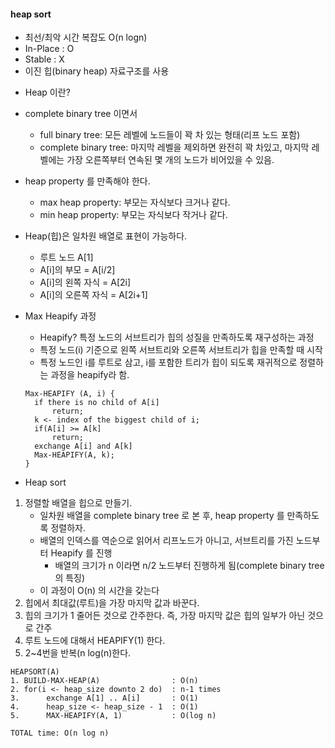 #### heap sort 
- 최선/최악 시간 복잡도 O(n logn)
- In-Place : O
- Stable : X
- 이진 힙(binary heap) 자료구조를 사용

* Heap 이란?
- complete binary tree 이면서
  - full binary tree: 모든 레벨에 노드들이 꽉 차 있는 형태(리프 노드 포함)
  - complete binary tree: 마지막 레벨을 제외하면 완전히 꽉 차있고, 마지막 레벨에는 가장 오른쪽부터 연속된 몇 개의 노드가 비어있을 수 있음.
- heap property 를 만족해야 한다.
  - max heap property: 부모는 자식보다 크거나 같다.
  - min heap property: 부모는 자식보다 작거나 같다.

- Heap(힙)은 일차원 배열로 표현이 가능하다.
  - 루트 노드 A[1]
  - A[i]의 부모 = A[i/2]
  - A[i]의 왼쪽 자식 = A[2i]
  - A[i]의 오른쪽 자식 = A[2i+1]

- Max Heapify 과정
  - Heapify? 특정 노드의 서브트리가 힙의 성질을 만족하도록 재구성하는 과정 
  - 특정 노드(i) 기준으로 왼쪽 서브트리와 오른쪽 서브트리가 힙을 만족할 때 시작
  - 특정 노드인 i를 루트로 삼고, i를 포함한 트리가 힙이 되도록 재귀적으로 정렬하는 과정을 heapify라 함.
  ```angular2html
  Max-HEAPIFY (A, i) {
    if there is no child of A[i]
        return;
    k <- index of the biggest child of i;
    if(A[i] >= A[k]
        return;
    exchange A[i] and A[k]
    Max-HEAPIFY(A, k);
  }
  ```

* Heap sort
1. 정렬할 배열을 힙으로 만들기.
   - 일차원 배열을 complete binary tree 로 본 후, heap property 를 만족하도록 정렬하자.
   - 배열의 인덱스를 역순으로 읽어서 리프노드가 아니고, 서브트리를 가진 노드부터 Heapify 를 진행
     - 배열의 크기가 n 이라면 n/2 노드부터 진행하게 됨(complete binary tree 의 특징)
   - 이 과정이 O(n) 의 시간을 갖는다
2. 힙에서 최대값(루트)을 가장 마지막 값과 바꾼다.
3. 힙의 크기가 1 줄어든 것으로 간주한다. 즉, 가장 마지막 값은 힙의 일부가 아닌 것으로 간주
4. 루트 노드에 대해서 HEAPIFY(1) 한다.
5. 2~4번을 반복(n log(n)한다.
```angular2html
HEAPSORT(A)
1. BUILD-MAX-HEAP(A)                : O(n)
2. for(i <- heap_size downto 2 do)  : n-1 times
3.      exchange A[1] .. A[i]       : O(1)
4.      heap_size <- heap_size - 1  : O(1)
5.      MAX-HEAPIFY(A, 1)           : O(log n)

TOTAL time: O(n log n)
```